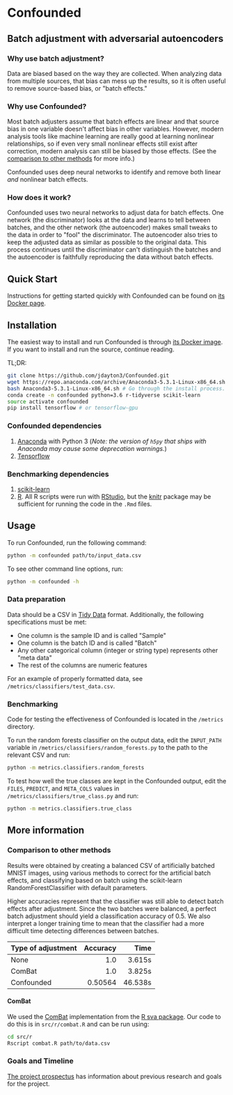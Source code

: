# Confounded

## Batch adjustment with adversarial autoencoders

### Why use batch adjustment?

Data are biased based on the way they are collected.
When analyzing data from multiple sources, that bias can mess up the results, so it is often useful to remove source-based bias, or "batch effects."

### Why use Confounded?

Most batch adjusters assume that batch effects are linear and that source bias in one variable doesn't affect bias in other variables.
However, modern analysis tools like machine learning are really good at learning nonlinear relationships, so if even very small nonlinear effects still exist after correction, modern analysis can still be biased by those effects.
(See the [comparison to other methods](comparison-to-other-methods) for more info.)

Confounded uses deep neural networks to identify and remove both linear *and* nonlinear batch effects.

### How does it work?

Confounded uses two neural networks to adjust data for batch effects.
One network (the discriminator) looks at the data and learns to tell between batches, and the other network (the autoencoder) makes small tweaks to the data in order to "fool" the discriminator.
The autoencoder also tries to keep the adjusted data as similar as possible to the original data.
This process continues until the discriminator can't distinguish the batches and the autoencoder is faithfully reproducing the data without batch effects.

## Quick Start

Instructions for getting started quickly with Confounded can be found on [its Docker page](https://hub.docker.com/r/jdayton3/confounded).

## Installation

The easiest way to install and run Confounded is through [its Docker image](https://hub.docker.com/r/jdayton3/confounded). If you want to install and run the source, continue reading.

TL;DR:

```bash
git clone https://github.com/jdayton3/Confounded.git
wget https://repo.anaconda.com/archive/Anaconda3-5.3.1-Linux-x86_64.sh # Or the anaconda installer for your system.
bash Anaconda3-5.3.1-Linux-x86_64.sh # Go through the install process.
conda create -n confounded python=3.6 r-tidyverse scikit-learn
source activate confounded
pip install tensorflow # or tensorflow-gpu
```

### Confounded dependencies

1. [Anaconda](https://conda.io/docs/user-guide/install/index.html) with Python 3 (*Note: the version of `h5py` that ships with Anaconda may cause some deprecation warnings.*)
2. [Tensorflow](https://www.tensorflow.org/install/)

### Benchmarking dependencies

1. [scikit-learn](http://scikit-learn.org/stable/install.html)
2. [R](https://www.r-project.org). All R scripts were run with [RStudio](https://www.rstudio.com/products/rstudio/download/), but the [knitr](https://cran.r-project.org/web/packages/knitr/index.html) package may be sufficient for running the code in the `.Rmd` files.

## Usage

To run Confounded, run the following command:

```bash
python -m confounded path/to/input_data.csv
```

To see other command line options, run:

```bash
python -m confounded -h
```

### Data preparation

Data should be a CSV in [Tidy Data](http://vita.had.co.nz/papers/tidy-data.html) format.
Additionally, the following specifications must be met:

- One column is the sample ID and is called "Sample"
- One column is the batch ID and is called "Batch"
- Any other categorical column (integer or string type) represents other "meta data"
- The rest of the columns are numeric features

For an example of properly formatted data, see `/metrics/classifiers/test_data.csv`.

### Benchmarking

Code for testing the effectiveness of Confounded is located in the `/metrics` directory.

To run the random forests classifier on the output data, edit the `INPUT_PATH` variable in `/metrics/classifiers/random_forests.py` to the path to the relevant CSV and run:

```bash
python -m metrics.classifiers.random_forests
```

To test how well the true classes are kept in the Confounded output, edit the `FILES`, `PREDICT`, and `META_COLS` values in `/metrics/classifiers/true_class.py` and run:

```bash
python -m metrics.classifiers.true_class
```

## More information

### Comparison to other methods

Results were obtained by creating a balanced CSV of artificially batched MNIST images, using various methods to correct for the artificial batch effects, and classifying based on batch using the scikit-learn RandomForestClassifier with default parameters.

Higher accuracies represent that the classifier was still able to detect batch effects after adjustment.
Since the two batches were balanced, a perfect batch adjustment should yield a classification accuracy of 0.5.
We also interpret a longer training time to mean that the classifier had a more difficult time detecting differences between batches.

| Type of adjustment | Accuracy |   Time  |
|:-------------------|---------:|--------:|
| None               |      1.0 |  3.615s |
| ComBat             |      1.0 |  3.825s |
| Confounded         |  0.50564 | 46.538s |

#### ComBat

We used the [ComBat](https://doi.org/10.1093/biostatistics/kxj037) implementation from the [R sva package](https://www.bioconductor.org/packages/release/bioc/html/sva.html).
Our code to do this is in `src/r/combat.R` and can be run using:

```bash
cd src/r
Rscript combat.R path/to/data.csv
```

### Goals and Timeline

[The project prospectus](Prospectus.pdf) has information about previous research and goals for the project.
